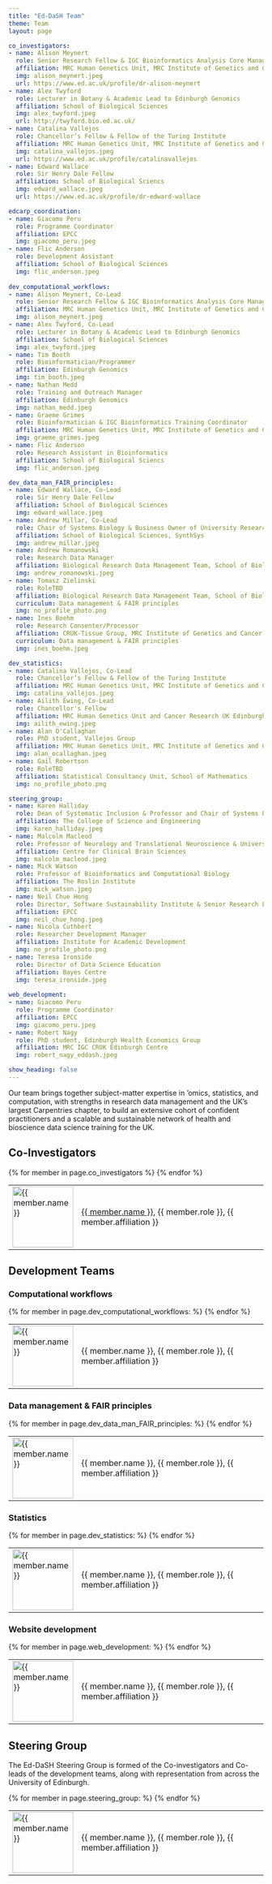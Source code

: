 ```yaml
---
title: "Ed-DaSH Team"
theme: Team
layout: page

co_investigators:
- name: Alison Meynert 
  role: Senior Research Fellow & IGC Bioinformatics Analysis Core Manager 
  affiliation: MRC Human Genetics Unit, MRC Institute of Genetics and Cancer
  img: alison_meynert.jpeg
  url: https://www.ed.ac.uk/profile/dr-alison-meynert
- name: Alex Twyford 
  role: Lecturer in Botany & Academic Lead to Edinburgh Genomics
  affiliation: School of Biological Sciences
  img: alex_twyford.jpeg
  url: http://twyford.bio.ed.ac.uk/
- name: Catalina Vallejos
  role: Chancellor’s Fellow & Fellow of the Turing Institute
  affiliation: MRC Human Genetics Unit, MRC Institute of Genetics and Cancer
  img: catalina_vallejos.jpeg
  url: https://www.ed.ac.uk/profile/catalinavallejos
- name: Edward Wallace
  role: Sir Henry Dale Fellow 
  affiliation: School of Biological Sciencs
  img: edward_wallace.jpeg
  url: https://www.ed.ac.uk/profile/dr-edward-wallace

edcarp_coordination:
- name: Giacomo Peru 
  role: Programme Coordinator
  affiliation: EPCC
  img: giacomo_peru.jpeg
- name: Flic Anderson
  role: Development Assistant 
  affiliation: School of Biological Sciences
  img: flic_anderson.jpeg
  
dev_computational_workflows:
- name: Alison Meynert, Co-Lead
  role: Senior Research Fellow & IGC Bioinformatics Analysis Core Manager 
  affiliation: MRC Human Genetics Unit, MRC Institute of Genetics and Cancer
  img: alison_meynert.jpeg
- name: Alex Twyford, Co-Lead
  role: Lecturer in Botany & Academic Lead to Edinburgh Genomics
  affiliation: School of Biological Sciences
  img: alex_twyford.jpeg
- name: Tim Booth
  role: Bioinformatician/Programmer
  affiliation: Edinburgh Genomics
  img: tim_booth.jpeg
- name: Nathan Medd
  role: Training and Outreach Manager
  affiliation: Edinburgh Genomics
  img: nathan_medd.jpeg
- name: Graeme Grimes
  role: Bioinformatician & IGC Bioinformatics Training Coordinator
  affiliation: MRC Human Genetics Unit, MRC Institute of Genetics and Cancer
  img: graeme_grimes.jpeg
- name: Flic Anderson
  role: Research Assistant in Bioinformatics
  affiliation: School of Biological Sciencs
  img: flic_anderson.jpeg

dev_data_man_FAIR_principles:
- name: Edward Wallace, Co-Lead
  role: Sir Henry Dale Fellow
  affiliation: School of Biological Sciences
  img: edward_wallace.jpeg
- name: Andrew Millar, Co-Lead
  role: Chair of Systems Biology & Business Owner of University Research Data Service
  affiliation: School of Biological Sciences, SynthSys
  img: andrew_millar.jpeg
- name: Andrew Romanowski
  role: Research Data Manager
  affiliation: Biological Research Data Management Team, School of Biological Sciences
  img: andrew_romanowski.jpeg
- name: Tomasz Zielinski
  role: RoleTBD
  affiliation: Biological Research Data Management Team, School of Biological Sciences
  curriculum: Data management & FAIR principles
  img: no_profile_photo.png
- name: Ines Boehm
  role: Research Consenter/Processor
  affiliation: CRUK-Tissue Group, MRC Institute of Genetics and Cancer and Royal Infirmary Edinburgh
  curriculum: Data management & FAIR principles
  img: ines_boehm.jpeg

dev_statistics:
- name: Catalina Vallejos, Co-Lead
  role: Chancellor’s Fellow & Fellow of the Turing Institute
  affiliation: MRC Human Genetics Unit, MRC Institute of Genetics and Cancer
  img: catalina_vallejos.jpeg
- name: Ailith Ewing, Co-Lead
  role: Chancellor's Fellow
  affiliation: MRC Human Genetics Unit and Cancer Research UK Edinburgh Centre, MRC Institute of Genetics and Cancer
  img: ailith_ewing.jpeg
- name: Alan O'Callaghan
  role: PhD student, Vallejos Group
  affiliation: MRC Human Genetics Unit, MRC Institute of Genetics and Cancer
  img: alan_ocallaghan.jpeg
- name: Gail Robertson
  role: RoleTBD
  affiliation: Statistical Consultancy Unit, School of Mathematics
  img: no_profile_photo.png

steering_group:
- name: Karen Halliday
  role: Dean of Systematic Inclusion & Professor and Chair of Systems Physiology
  affiliation: The College of Science and Engineering
  img: karen_halliday.jpeg
- name: Malcolm Macleod
  role: Professor of Neurology and Translational Neuroscience & University of Edinburgh Academic Lead for Research Improvement and Research Integrity
  affiliation: Centre for Clinical Brain Sciences
  img: malcolm_macleod.jpeg
- name: Mick Watson
  role: Professor of Bioinformatics and Computational Biology
  affiliation: The Roslin Institute
  img: mick_watson.jpeg
- name: Neil Chue Hong
  role: Director, Software Sustainability Institute & Senior Research Fellow
  affiliation: EPCC
  img: neil_chue_hong.jpeg
- name: Nicola Cuthbert
  role: Researcher Development Manager
  affiliation: Institute for Academic Development
  img: no_profile_photo.png
- name: Teresa Ironside
  role: Director of Data Science Education
  affiliation: Bayes Centre
  img: teresa_ironside.jpeg
  
web_development:
- name: Giacomo Peru 
  role: Programme Coordinator
  affiliation: EPCC
  img: giacomo_peru.jpeg
- name: Robert Nagy
  role: PhD student, Edinburgh Health Economics Group
  affiliation: MRC IGC CRUK Edinburgh Centre
  img: robert_nagy_eddash.jpeg

show_heading: false
---
```


Our team brings together subject-matter expertise in ’omics, statistics, and computation, with strengths in research data management and the UK’s largest Carpentries chapter, to build an extensive cohort of confident practitioners and a scalable and sustainable network of health and bioscience data science training for the UK.

## Co-Investigators

<table class="center-cell-item">
    {% for member in page.co_investigators %}
    <tr>
      <td><img src="images/profiles/{{ member.img }}" width=120 alt="{{ member.name }}"></td>
      <td><a href="{{ member.url }}" alt="{{ member.name }}">{{ member.name }}</a>, {{ member.role }}, {{ member.affiliation }}</td>
    </tr>
    {% endfor %}
</table>

## Development Teams

### Computational workflows

<table class="center-cell-item">
    {% for member in page.dev_computational_workflows: %}
    <tr> 
      <td><img src="images/profiles/{{ member.img }}" width=120 alt="{{ member.name }}"></td>
      <td>{{ member.name }}, {{ member.role }}, {{ member.affiliation }}</td>
    </tr>
    {% endfor %}
 </table>
 
### Data management & FAIR principles

<table class="center-cell-item">
    {% for member in page.dev_data_man_FAIR_principles: %}
    <tr> 
      <td><img src="images/profiles/{{ member.img }}" width=120 alt="{{ member.name }}"></td>
      <td>{{ member.name }}, {{ member.role }}, {{ member.affiliation }}</td>
    </tr>
    {% endfor %}
 </table>
 
### Statistics

<table class="center-cell-item">
    {% for member in page.dev_statistics: %}
    <tr> 
      <td><img src="images/profiles/{{ member.img }}" width=120 alt="{{ member.name }}"></td>
      <td>{{ member.name }}, {{ member.role }}, {{ member.affiliation }}</td>
    </tr>
    {% endfor %}
 </table>

### Website development

<table class="center-cell-item">
    {% for member in page.web_development: %}
    <tr> 
      <td><img src="images/profiles/{{ member.img }}" width=120 alt="{{ member.name }}"></td>
      <td>{{ member.name }}, {{ member.role }}, {{ member.affiliation }}</td>
    </tr>
    {% endfor %}
 </table>
 

## Steering Group

The Ed-DaSH Steering Group is formed of the Co-investigators and Co-leads of the development teams, along with representation from across the University of Edinburgh.

<table class="center-cell-item">
    {% for member in page.steering_group: %}
    <tr> 
      <td><img src="images/profiles/{{ member.img }}" width=120 alt="{{ member.name }}"></td>
      <td>{{ member.name }}, {{ member.role }}, {{ member.affiliation }}</td>
    </tr>
    {% endfor %}
 </table>
